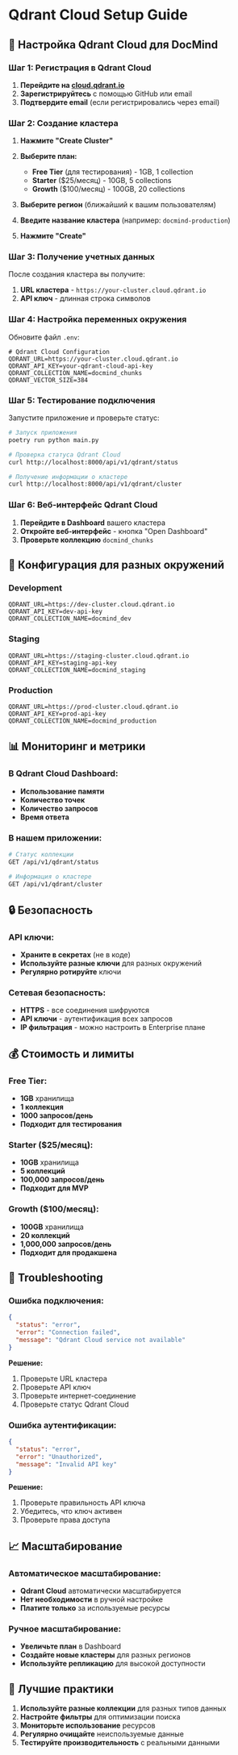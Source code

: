 # Qdrant Cloud Setup Guide

## 🚀 Настройка Qdrant Cloud для DocMind

### Шаг 1: Регистрация в Qdrant Cloud

1. **Перейдите на [cloud.qdrant.io](https://cloud.qdrant.io)**
2. **Зарегистрируйтесь** с помощью GitHub или email
3. **Подтвердите email** (если регистрировались через email)

### Шаг 2: Создание кластера

1. **Нажмите "Create Cluster"**
2. **Выберите план:**
   - **Free Tier** (для тестирования) - 1GB, 1 collection
   - **Starter** ($25/месяц) - 10GB, 5 collections
   - **Growth** ($100/месяц) - 100GB, 20 collections

3. **Выберите регион** (ближайший к вашим пользователям)
4. **Введите название кластера** (например: `docmind-production`)
5. **Нажмите "Create"**

### Шаг 3: Получение учетных данных

После создания кластера вы получите:

1. **URL кластера** - `https://your-cluster.cloud.qdrant.io`
2. **API ключ** - длинная строка символов

### Шаг 4: Настройка переменных окружения

Обновите файл `.env`:

```env
# Qdrant Cloud Configuration
QDRANT_URL=https://your-cluster.cloud.qdrant.io
QDRANT_API_KEY=your-qdrant-cloud-api-key
QDRANT_COLLECTION_NAME=docmind_chunks
QDRANT_VECTOR_SIZE=384
```

### Шаг 5: Тестирование подключения

Запустите приложение и проверьте статус:

```bash
# Запуск приложения
poetry run python main.py

# Проверка статуса Qdrant Cloud
curl http://localhost:8000/api/v1/qdrant/status

# Получение информации о кластере
curl http://localhost:8000/api/v1/qdrant/cluster
```

### Шаг 6: Веб-интерфейс Qdrant Cloud

1. **Перейдите в Dashboard** вашего кластера
2. **Откройте веб-интерфейс** - кнопка "Open Dashboard"
3. **Проверьте коллекцию** `docmind_chunks`

## 🔧 Конфигурация для разных окружений

### Development
```env
QDRANT_URL=https://dev-cluster.cloud.qdrant.io
QDRANT_API_KEY=dev-api-key
QDRANT_COLLECTION_NAME=docmind_dev
```

### Staging
```env
QDRANT_URL=https://staging-cluster.cloud.qdrant.io
QDRANT_API_KEY=staging-api-key
QDRANT_COLLECTION_NAME=docmind_staging
```

### Production
```env
QDRANT_URL=https://prod-cluster.cloud.qdrant.io
QDRANT_API_KEY=prod-api-key
QDRANT_COLLECTION_NAME=docmind_production
```

## 📊 Мониторинг и метрики

### В Qdrant Cloud Dashboard:
- **Использование памяти**
- **Количество точек**
- **Количество запросов**
- **Время ответа**

### В нашем приложении:
```bash
# Статус коллекции
GET /api/v1/qdrant/status

# Информация о кластере
GET /api/v1/qdrant/cluster
```

## 🔒 Безопасность

### API ключи:
- **Храните в секретах** (не в коде)
- **Используйте разные ключи** для разных окружений
- **Регулярно ротируйте** ключи

### Сетевая безопасность:
- **HTTPS** - все соединения шифруются
- **API ключи** - аутентификация всех запросов
- **IP фильтрация** - можно настроить в Enterprise плане

## 💰 Стоимость и лимиты

### Free Tier:
- **1GB** хранилища
- **1 коллекция**
- **1000 запросов/день**
- **Подходит для тестирования**

### Starter ($25/месяц):
- **10GB** хранилища
- **5 коллекций**
- **100,000 запросов/день**
- **Подходит для MVP**

### Growth ($100/месяц):
- **100GB** хранилища
- **20 коллекций**
- **1,000,000 запросов/день**
- **Подходит для продакшена**

## 🚨 Troubleshooting

### Ошибка подключения:
```json
{
  "status": "error",
  "error": "Connection failed",
  "message": "Qdrant Cloud service not available"
}
```

**Решение:**
1. Проверьте URL кластера
2. Проверьте API ключ
3. Проверьте интернет-соединение
4. Проверьте статус Qdrant Cloud

### Ошибка аутентификации:
```json
{
  "status": "error",
  "error": "Unauthorized",
  "message": "Invalid API key"
}
```

**Решение:**
1. Проверьте правильность API ключа
2. Убедитесь, что ключ активен
3. Проверьте права доступа

## 📈 Масштабирование

### Автоматическое масштабирование:
- **Qdrant Cloud** автоматически масштабируется
- **Нет необходимости** в ручной настройке
- **Платите только** за используемые ресурсы

### Ручное масштабирование:
- **Увеличьте план** в Dashboard
- **Создайте новые кластеры** для разных регионов
- **Используйте репликацию** для высокой доступности

## 🎯 Лучшие практики

1. **Используйте разные коллекции** для разных типов данных
2. **Настройте фильтры** для оптимизации поиска
3. **Мониторьте использование** ресурсов
4. **Регулярно очищайте** неиспользуемые данные
5. **Тестируйте производительность** с реальными данными 